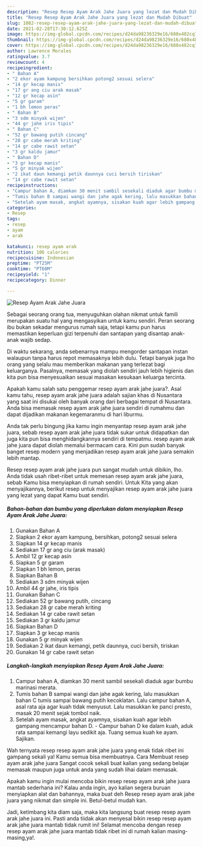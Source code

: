 ```yaml
---
description: "Resep Resep Ayam Arak Jahe Juara yang lezat dan Mudah Dibuat"
title: "Resep Resep Ayam Arak Jahe Juara yang lezat dan Mudah Dibuat"
slug: 1082-resep-resep-ayam-arak-jahe-juara-yang-lezat-dan-mudah-dibuat
date: 2021-02-28T17:30:12.625Z
image: https://img-global.cpcdn.com/recipes/d24da98236329e16/680x482cq70/resep-ayam-arak-jahe-juara-foto-resep-utama.jpg
thumbnail: https://img-global.cpcdn.com/recipes/d24da98236329e16/680x482cq70/resep-ayam-arak-jahe-juara-foto-resep-utama.jpg
cover: https://img-global.cpcdn.com/recipes/d24da98236329e16/680x482cq70/resep-ayam-arak-jahe-juara-foto-resep-utama.jpg
author: Lawrence Morales
ratingvalue: 3.7
reviewcount: 4
recipeingredient:
- " Bahan A"
- "2 ekor ayam kampung bersihkan potong2 sesuai selera"
- "14 gr kecap manis"
- "17 gr ang ciu arak masak"
- "12 gr kecap asin"
- "5 gr garam"
- "1 bh lemon peras"
- " Bahan B"
- "3 sdm minyak wijen"
- "44 gr jahe iris tipis"
- " Bahan C"
- "52 gr bawang putih cincang"
- "28 gr cabe merah kriting"
- "14 gr cabe rawit setan"
- "3 gr kaldu jamur"
- " Bahan D"
- "3 gr kecap manis"
- "5 gr minyak wijen"
- "2 ikat daun kemangi petik daunnya cuci bersih tiriskan"
- "14 gr cabe rawit setan"
recipeinstructions:
- "Campur bahan A, diamkan 30 menit sambil sesekali diaduk agar bumbu marinasi merata."
- "Tumis bahan B sampai wangi dan jahe agak kering, lalu masukkan bahan C tumis sampai bawang putih kecoklatan. Lalu campur bahan A, asal rata aja agar kuah tidak menyusut. Lalu masukkan ke panci presto, masak 20 menit sejak tombol naik."
- "Setelah ayam masak, angkat ayamnya, sisakan kuah agar lebih gampang mencampur bahan D. Campur bahan D ke dalam kuah, aduk rata sampai kemangi layu sedikit aja. Tuang semua kuah ke ayam. Sajikan."
categories:
- Resep
tags:
- resep
- ayam
- arak

katakunci: resep ayam arak 
nutrition: 106 calories
recipecuisine: Indonesian
preptime: "PT25M"
cooktime: "PT60M"
recipeyield: "1"
recipecategory: Dinner

---
```



![Resep Ayam Arak Jahe Juara](https://img-global.cpcdn.com/recipes/d24da98236329e16/680x482cq70/resep-ayam-arak-jahe-juara-foto-resep-utama.jpg)

Sebagai seorang orang tua, menyuguhkan olahan nikmat untuk famili merupakan suatu hal yang mengasyikan untuk kamu sendiri. Peran seorang ibu bukan sekadar mengurus rumah saja, tetapi kamu pun harus memastikan keperluan gizi terpenuhi dan santapan yang disantap anak-anak wajib sedap.

Di waktu  sekarang, anda sebenarnya mampu mengorder santapan instan walaupun tanpa harus repot memasaknya lebih dulu. Tetapi banyak juga lho orang yang selalu mau memberikan makanan yang terlezat bagi keluarganya. Pasalnya, memasak yang diolah sendiri jauh lebih higienis dan kita pun bisa menyesuaikan sesuai masakan kesukaan keluarga tercinta. 



Apakah kamu salah satu penggemar resep ayam arak jahe juara?. Asal kamu tahu, resep ayam arak jahe juara adalah sajian khas di Nusantara yang saat ini disukai oleh banyak orang dari berbagai tempat di Nusantara. Anda bisa memasak resep ayam arak jahe juara sendiri di rumahmu dan dapat dijadikan makanan kegemaranmu di hari liburmu.

Anda tak perlu bingung jika kamu ingin menyantap resep ayam arak jahe juara, sebab resep ayam arak jahe juara tidak sukar untuk didapatkan dan juga kita pun bisa menghidangkannya sendiri di tempatmu. resep ayam arak jahe juara dapat diolah memalui bermacam cara. Kini pun sudah banyak banget resep modern yang menjadikan resep ayam arak jahe juara semakin lebih mantap.

Resep resep ayam arak jahe juara pun sangat mudah untuk dibikin, lho. Anda tidak usah ribet-ribet untuk memesan resep ayam arak jahe juara, sebab Kamu bisa menyiapkan di rumah sendiri. Untuk Kita yang akan menyajikannya, berikut resep untuk menyajikan resep ayam arak jahe juara yang lezat yang dapat Kamu buat sendiri.

<!--inarticleads1-->

##### Bahan-bahan dan bumbu yang diperlukan dalam menyiapkan Resep Ayam Arak Jahe Juara:

1. Gunakan  Bahan A
1. Siapkan 2 ekor ayam kampung, bersihkan, potong2 sesuai selera
1. Siapkan 14 gr kecap manis
1. Sediakan 17 gr ang ciu (arak masak)
1. Ambil 12 gr kecap asin
1. Siapkan 5 gr garam
1. Siapkan 1 bh lemon, peras
1. Siapkan  Bahan B
1. Sediakan 3 sdm minyak wijen
1. Ambil 44 gr jahe, iris tipis
1. Gunakan  Bahan C
1. Sediakan 52 gr bawang putih, cincang
1. Sediakan 28 gr cabe merah kriting
1. Sediakan 14 gr cabe rawit setan
1. Sediakan 3 gr kaldu jamur
1. Siapkan  Bahan D
1. Siapkan 3 gr kecap manis
1. Gunakan 5 gr minyak wijen
1. Sediakan 2 ikat daun kemangi, petik daunnya, cuci bersih, tiriskan
1. Gunakan 14 gr cabe rawit setan




<!--inarticleads2-->

##### Langkah-langkah menyiapkan Resep Ayam Arak Jahe Juara:

1. Campur bahan A, diamkan 30 menit sambil sesekali diaduk agar bumbu marinasi merata.
1. Tumis bahan B sampai wangi dan jahe agak kering, lalu masukkan bahan C tumis sampai bawang putih kecoklatan. Lalu campur bahan A, asal rata aja agar kuah tidak menyusut. Lalu masukkan ke panci presto, masak 20 menit sejak tombol naik.
1. Setelah ayam masak, angkat ayamnya, sisakan kuah agar lebih gampang mencampur bahan D. - Campur bahan D ke dalam kuah, aduk rata sampai kemangi layu sedikit aja. Tuang semua kuah ke ayam. Sajikan.




Wah ternyata resep resep ayam arak jahe juara yang enak tidak ribet ini gampang sekali ya! Kamu semua bisa membuatnya. Cara Membuat resep ayam arak jahe juara Sangat cocok sekali buat kalian yang sedang belajar memasak maupun juga untuk anda yang sudah lihai dalam memasak.

Apakah kamu ingin mulai mencoba bikin resep resep ayam arak jahe juara mantab sederhana ini? Kalau anda ingin, ayo kalian segera buruan menyiapkan alat dan bahannya, maka buat deh Resep resep ayam arak jahe juara yang nikmat dan simple ini. Betul-betul mudah kan. 

Jadi, ketimbang kita diam saja, maka kita langsung buat resep resep ayam arak jahe juara ini. Pasti anda tiidak akan menyesal bikin resep resep ayam arak jahe juara mantab tidak rumit ini! Selamat mencoba dengan resep resep ayam arak jahe juara mantab tidak ribet ini di rumah kalian masing-masing,ya!.

